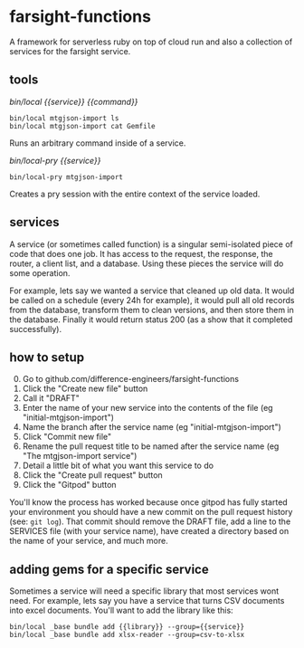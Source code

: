# farsight-functions

A framework for serverless ruby on top of cloud run and also a collection of services for the farsight service.


## tools

*bin/local {{service}} {{command}}*

```
bin/local mtgjson-import ls
bin/local mtgjson-import cat Gemfile
```

Runs an arbitrary command inside of a service.


*bin/local-pry {{service}}*

```
bin/local-pry mtgjson-import
```

Creates a pry session with the entire context of the service loaded.


## services

A service (or sometimes called function) is a singular semi-isolated piece of code that does one job. It has access to the request, the response, the router, a client list, and a database. Using these pieces the service will do some operation.

For example, lets say we wanted a service that cleaned up old data. It would be called on a schedule (every 24h for example), it would pull all old records from the database, transform them to clean versions, and then store them in the database. Finally it would return status 200 (as a show that it completed successfully).

## how to setup

  0. Go to github.com/difference-engineers/farsight-functions
  0. Click the "Create new file" button
  0. Call it "DRAFT"
  0. Enter the name of your new service into the contents of the file (eg "initial-mtgjson-import")
  0. Name the branch after the service name (eg "initial-mtgjson-import")
  0. Click "Commit new file"
  0. Rename the pull request title to be named after the service name (eg "The mtgjson-import service")
  0. Detail a little bit of what you want this service to do
  0. Click the "Create pull request" button
  0. Click the "Gitpod" button

You'll know the process has worked because once gitpod has fully started your environment you should have a new commit on the pull request history (see: `git log`). That commit should remove the DRAFT file, add a line to the SERVICES file (with your service name), have created a directory based on the name of your service, and much more.


## adding gems for a specific service

Sometimes a service will need a specific library that most services wont need. For example, lets say you have a service that turns CSV documents into excel documents. You'll want to add the library like this:

```
bin/local _base bundle add {{library}} --group={{service}}
bin/local _base bundle add xlsx-reader --group=csv-to-xlsx
```
